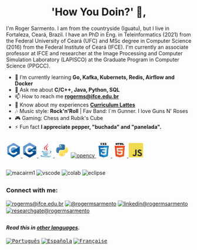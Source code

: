 <h1 align="center">'How You Doin?' 👋,</h1>

I'm Roger Sarmento. I am from the countryside (Iguatu), but I live in Fortaleza, Ceará, Brazil. I have an PhD in Eng. in Teleinformatics (2021) from the Federal University of Ceará (UFC) and MSc degree in Computer Science (2016) from the Federal Institute of Ceará (IFCE). I'm currently an associate professor at IFCE and researcher at the Image Processing and Computer Simulation Laboratory (LAPISCO) at the Graduate Program in Computer Science (PPGCC).

- 🌱 I’m currently learning **Go, Kafka, Kubernets, Redis, Airflow and Docker**
- 💬 Ask me about **C/C++, Java, Python, SQL**
- 📫 How to reach me **rogerms@ifce.edu.br**
- 📄 Know about my experiences [**Curriculum Lattes**](http://lattes.cnpq.br/4112303270543638)
- 🎶 Music style: **Rock'n'Roll** | Fav Band: I`m Gunner. I love Guns N' Roses
- 🎮 Gaming: Chess and Rubik's Cube
- ⚡ Fun fact **I appreciate pepper, "buchada" and "panelada".**

##
  
[comment]: <> (<h3 align="left">Languages and Tools:</h3>)

<p align="left"> <a href="https://www.cprogramming.com/" target="_blank" rel="noreferrer"> <img src="https://raw.githubusercontent.com/devicons/devicon/master/icons/c/c-original.svg" alt="c" width="40" height="40"/> </a> <a href="https://www.w3schools.com/cpp/" target="_blank" rel="noreferrer"> <img src="https://raw.githubusercontent.com/devicons/devicon/master/icons/cplusplus/cplusplus-original.svg" alt="cplusplus" width="40" height="40"/> <a href="https://www.java.com" target="_blank" rel="noreferrer"> <img src="https://raw.githubusercontent.com/devicons/devicon/master/icons/java/java-original.svg" alt="java" width="40" height="40"/> </a>  <img src="https://raw.githubusercontent.com/devicons/devicon/master/icons/python/python-original.svg" alt="python" width="40" height="40"/> </a> <a href="https://opencv.org/" target="_blank" rel="noreferrer"> <img src="https://www.vectorlogo.zone/logos/opencv/opencv-icon.svg" alt="opencv" width="40" height="40"/> </a>
</a> <a href="https://www.w3schools.com/css/" target="_blank" rel="noreferrer"> <img src="https://raw.githubusercontent.com/devicons/devicon/master/icons/css3/css3-original-wordmark.svg" alt="css3" width="40" height="40"/> </a> <a href="https://www.w3.org/html/" target="_blank" rel="noreferrer"> <img src="https://raw.githubusercontent.com/devicons/devicon/master/icons/html5/html5-original-wordmark.svg" alt="html5" width="40" height="40"/> </a> <a href="https://developer.mozilla.org/en-US/docs/Web/JavaScript" target="_blank" rel="noreferrer"> <img src="https://raw.githubusercontent.com/devicons/devicon/master/icons/javascript/javascript-original.svg" alt="javascript" width="40" height="40"/> </a>
</p>

[comment]: <> (<h3 align="left">Workspace Specifications:</h3>)

##

<p align="left">
  <img src="https://img.shields.io/badge/Apple-MacBook_Air_M1_2021-999999?style=for-the-badge&logo=apple&logoColor=white" alt="macairm1" />
  <img src="https://img.shields.io/badge/Visual_Studio_Code-0078D4?style=for-the-badge&logo=visual%20studio%20code&logoColor=white" alt="vscode" />
  <img src="https://img.shields.io/badge/Colab-F9AB00?style=for-the-badge&logo=googlecolab&color=525252" alt="colab" />
  <img src="https://img.shields.io/badge/Eclipse-2C2255?style=for-the-badge&logo=eclipse&logoColor=white" alt="eclipse" />
</p>

##

<h3 align="left">Connect with me:</h3>
<p align="left">
  <a href="mailto:rogerms@ifce.edu.br" target="blank"><img align="center" src="https://img.shields.io/badge/Gmail-D14836?style=for-the-badge&logo=gmail&logoColor=white" alt="rogerms@ifce.edu.br" /></a> <a href="https://gitlab.com/rogermsarmento" target="blank"><img align="center" src="https://img.shields.io/badge/GitLab-330F63?style=for-the-badge&logo=gitlab&logoColor=white" alt="@rogermsarmento" /></a> <a href="https://linkedin.com/in/rogermsarmento" target="blank"><img align="center" src="https://img.shields.io/badge/LinkedIn-0077B5?style=for-the-badge&logo=linkedin&logoColor=white" alt="linkedin@rogermsarmento" /></a> <a href="https://www.researchgate.net/profile/Roger-Sarmento-2" target="blank"><img align="center" src="https://img.shields.io/badge/Research_Gate-00CCBB.svg?&style=for-the-badge&logo=ResearchGate&logoColor=white" alt="researchgate@rogermsarmento" /></a>
</p>

##

#### _Read this in [other languages](translations/Translations.md)._
<kbd>[<img title="Português" alt="Português" src="https://cdn.staticaly.com/gh/hjnilsson/country-flags/master/svg/br.svg" width="22">](translations/README.pt_br.md)</kbd>
<kbd>[<img title="Española" alt="Española" src="https://cdn.staticaly.com/gh/hjnilsson/country-flags/master/svg/es.svg" width="22">](translations/README.es.md)</kbd>
<kbd>[<img title="Française" alt="Française" src="https://cdn.staticaly.com/gh/hjnilsson/country-flags/master/svg/fr.svg" width="22">](translations/README.fr.md)</kbd>
